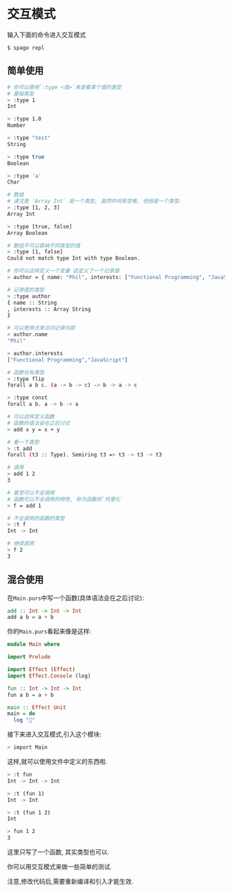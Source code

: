 # 交互模式

输入下面的命令进入交互模式

```shell
$ spago repl
```

## 简单使用

```bash
# 你可以使用`:type <值>`来查看某个值的类型
# 基础类型
> :type 1
Int

> :type 1.0
Number

> :type "test"
String

> :type true
Boolean

> :type 'a'
Char

# 数组
# 请注意 `Array Int` 是一个类型, 虽然中间有空格, 但他是一个类型.
> :type [1, 2, 3]
Array Int

> :type [true, false]
Array Boolean

# 数组不可以容纳不同类型的值
> :type [1, false]
Could not match type Int with type Boolean.

# 你可以这样定义一个变量 这定义了一个记录值
> author = { name: "Phil", interests: ["Functional Programming", "JavaScript"] }

# 记录值的类型
> :type author
{ name :: String
, interests :: Array String
}

# 可以使用点来访问记录内部
> author.name
"Phil"

> author.interests
["Functional Programming","JavaScript"]

# 函数也有类型
> :type flip
forall a b c. (a -> b -> c) -> b -> a -> c

> :type const
forall a b. a -> b -> a

# 可以这样定义函数
# 函数的语法会在之后讨论
> add x y = x + y

# 看一下类型
> :t add
forall (t3 :: Type). Semiring t3 => t3 -> t3 -> t3

# 调用
> add 1 2
3

# 甚至可以不全调用
# 函数可以不全调用的特性, 称为函数的`柯里化`
> f = add 1

# 不全调用的函数的类型
> :t f
Int -> Int

# 继续调用
> f 2
3
```

## 混合使用

在`Main.purs`中写一个函数(具体语法会在之后讨论):

```haskell
add :: Int -> Int -> Int
add a b = a + b
```

你的`Main.purs`看起来像是这样:

```haskell
module Main where

import Prelude

import Effect (Effect)
import Effect.Console (log)

fun :: Int -> Int -> Int
fun a b = a + b

main :: Effect Unit
main = do
  log "🍝"
```

接下来进入交互模式,引入这个模块:

```bash
> import Main
```

这样,就可以使用文件中定义的东西啦.

```bash
> :t fun     
Int -> Int -> Int

> :t (fun 1)
Int -> Int

> :t (fun 1 2)
Int

> fun 1 2
3
```

这里只写了一个函数, 其实类型也可以.

你可以用交互模式来做一些简单的测试.

注意,修改代码后,需要重新编译和引入才能生效.